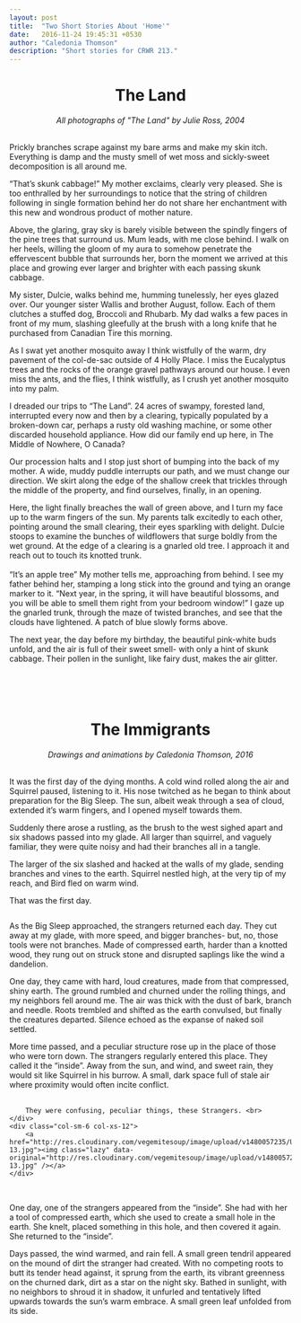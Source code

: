 ```yaml
---
layout: post
title:  "Two Short Stories About 'Home'"
date:   2016-11-24 19:45:31 +0530
author: "Caledonia Thomson"
description: "Short stories for CRWR 213."
---
```


<center><h1>The Land</h1></center>

<center><i>All photographs of "The Land" by Julie Ross, 2004</i></center>
<br>

Prickly branches scrape against my bare arms and make my skin itch. Everything is damp and the musty smell of wet moss and sickly-sweet decomposition is all around me.

“That’s skunk cabbage!” My mother exclaims, clearly very pleased. She is too enthralled by her surroundings to notice that the string of children following in single formation behind her do not share her enchantment with this new and wondrous product of mother nature.

Above, the glaring, gray sky is barely visible between the spindly fingers of the pine trees that surround us. Mum leads, with me close behind. I walk on her heels, willing the gloom of my aura to somehow penetrate the effervescent bubble that surrounds her, born the moment we arrived at this place and growing ever larger and brighter with each passing skunk cabbage.



<div class="row vertical-align">
	<div class="col-sm-6 col-xs-12">
		<a href="http://res.cloudinary.com/vegemitesoup/image/upload/v1480057572/TheLand.jpg"><img class="lazy" data-original="http://res.cloudinary.com/vegemitesoup/image/upload/v1480057572/TheLand.jpg" /></a>
	</div>
	<div class="col-sm-6 col-xs-12">
		My sister, Dulcie, walks behind me, humming tunelessly, her eyes glazed over. Our younger sister Wallis and brother August, follow. Each of them clutches a stuffed dog, Broccoli and Rhubarb. My dad walks a few paces in front of my mum, slashing gleefully at the brush with a long knife that he purchased from Canadian Tire this morning. 
	</div>
</div>

As I swat yet another mosquito away I think wistfully of the warm, dry pavement of the col-de-sac outside of 4 Holly Place. I miss the Eucalyptus trees and the rocks of the orange gravel pathways around our house. I even miss the ants, and the flies, I think wistfully, as I crush yet another mosquito into my palm.

I dreaded our trips to “The Land”. 24 acres of swampy, forested land, interrupted every now and then by a clearing, typically populated by a broken-down car, perhaps a rusty old washing machine, or some other discarded household appliance. How did our family end up here, in The Middle of Nowhere, O Canada?

Our procession halts and I stop just short of bumping into the back of my mother. A wide, muddy puddle interrupts our path, and we must change our direction. We skirt along the edge of the shallow creek that trickles through the middle of the property, and find ourselves, finally, in an opening.

<div class="row vertical-align">
	<div class="col-sm-6 col-xs-12">
		Here, the light finally breaches the wall of green above, and I turn my face up to the warm fingers of the sun. My parents talk excitedly to each other, pointing around the small clearing, their eyes sparkling with delight. Dulcie stoops to examine the bunches of wildflowers that surge boldly from the wet ground. At the edge of a clearing is a gnarled old tree. I approach it and reach out to touch its knotted trunk.
	</div>
	<div class="col-sm-6 col-xs-12">
		<a href="http://res.cloudinary.com/vegemitesoup/image/upload/v1480057573/Secret.jpg"><img class="lazy" data-original="http://res.cloudinary.com/vegemitesoup/image/upload/v1480057573/Secret.jpg" /></a> 
	</div>
</div>
<br>
“It’s an apple tree” My mother tells me, approaching from behind. I see my father behind her, stamping a long stick into the ground and tying an orange marker to it. “Next year, in the spring, it will have beautiful blossoms, and you will be able to smell them right from your bedroom window!” I gaze up the gnarled trunk, through the maze of twisted branches, and see that the clouds have lightened. A patch of blue slowly forms above. 

The next year, the day before my birthday, the beautiful pink-white buds unfold, and the air is full of their sweet smell- with only a hint of skunk cabbage. Their pollen in the sunlight, like fairy dust, makes the air glitter.

<a href="http://res.cloudinary.com/vegemitesoup/image/upload/v1480057587/dscn4247.jpg"><img class="lazy" data-original="http://res.cloudinary.com/vegemitesoup/image/upload/v1480057587/dscn4247.jpg" /></a>

<br><br>

<center><h1>The Immigrants</h1></center>

<center><i> Drawings and animations by Caledonia Thomson, 2016 </i></center>
<br>

It was the first day of the dying months. A cold wind rolled along the air and Squirrel paused, listening to it. His nose twitched as he began to think about preparation for the Big Sleep. The sun, albeit weak through a sea of cloud, extended it’s warm fingers, and I opened myself towards them.<br>

Suddenly there arose a rustling, as the brush to the west sighed apart and six shadows passed into my glade. All larger than squirrel, and vaguely familiar, they were quite noisy and had their branches all in a tangle.<br>

The larger of the six slashed and hacked at the walls of my glade, sending branches and vines to the earth. Squirrel nestled high, at the very tip of my reach, and Bird fled on warm wind.<br>

That was the first day.

<a href="http://res.cloudinary.com/vegemitesoup/image/upload/v1480057235/Untitled-7.jpg"><img class="lazy" data-original="http://res.cloudinary.com/vegemitesoup/image/upload/v1480057235/Untitled-7.jpg" /></a> 

As the Big Sleep approached, the strangers returned each day. They cut away at my glade, with more speed, and bigger branches- but, no, those tools were not branches. Made of compressed earth, harder than a knotted wood, they rung out on struck stone and disrupted saplings like the wind a dandelion.<br>

One day, they came with hard, loud creatures, made from that compressed, shiny earth. The ground rumbled and churned under the rolling things, and my neighbors fell around me. The air was thick with the dust of bark, branch and needle. Roots trembled and shifted as the earth convulsed, but finally the creatures departed. Silence echoed as the expanse of naked soil settled.

<div class="row vertical-align">
	<div class="col-sm-6 col-xs-12">
		More time passed, and a peculiar structure rose up in the place of those who were torn down. The strangers regularly entered this place. They called it the “inside”. Away from the sun, and wind, and sweet rain, they would sit like Squirrel in his burrow. A small, dark space full of stale air where proximity would often incite conflict.<br><br>

		They were confusing, peculiar things, these Strangers. <br>
	</div>
	<div class="col-sm-6 col-xs-12">
		<a href="http://res.cloudinary.com/vegemitesoup/image/upload/v1480057235/Untitled-13.jpg"><img class="lazy" data-original="http://res.cloudinary.com/vegemitesoup/image/upload/v1480057235/Untitled-13.jpg" /></a>
	</div>
</div>
<br>

One day, one of the strangers appeared from the “inside”. She had with her a tool of compressed earth, which she used to create a small hole in the earth. She knelt, placed something in this hole, and then covered it again. She returned to the “inside”.

Days passed, the wind warmed, and rain fell. A small green tendril appeared on the mound of dirt the stranger had created. With no competing roots to butt its tender head against, it sprung from the earth, its vibrant greenness on the churned dark, dirt as a star on the night sky. Bathed in sunlight, with no neighbors to shroud it in shadow, it unfurled and tentatively lifted upwards towards the sun’s warm embrace. A small green leaf unfolded from its side.

<a href="http://res.cloudinary.com/vegemitesoup/image/upload/v1480057241/Untitled-6.gif"><img class="lazy" data-original="http://res.cloudinary.com/vegemitesoup/image/upload/v1480057241/Untitled-6.gif" /></a>